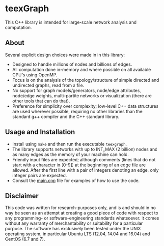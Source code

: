 # teexGraph

This C++ library is intended for large-scale network analysis and computation.

## About

Several explicit design choices were made in in this library:

* Designed to handle millions of nodes and billions of edges.
* All computation done in-memory and where possible on all available CPU's using OpenMP. 
* Focus is on the analysis of the topology/structure of simple directed and undirected graphs, read from a file. 
* No support for graph models/generators, node/edge attributes, node/edge weights, multi-partite networks or visualization (there are other tools that can do that).
* Preference for simplicity over complexity; low-level C++ data structures are used wherever possible, requiring no other libraries than the standard g++ compiler and the C++ standard library. 

## Usage and Installation

* Install using `make` and then run the executable `teexgraph`. 
* The library supports networks with up to INT_MAX (2 billion) nodes and as many edges as the memory of your machine can hold.
* Friendly input files are expected; although comments (lines that do not start with a character in [0-9]) at the beginning of an edge file are allowed.
    After the first line with a pair of integers denoting an edge, only integer pairs are expected.
* Consult the [main.cpp](src/main.cpp) file for examples of how to use the code. 

## Disclaimer

This code was written for research-purposes only, and is and should in no way be seen as an attempt at creating a good piece of code with respect to any programming- or software-engineering standards whatsoever. 
It comes without any warranty of merchantability or suitability for a particular purpose. 
The software has exclusively been tested under the UNIX operating system, in particular Ubuntu LTS (12.04, 14.04 and 16.04) and CentOS (6.7 and 7). 
